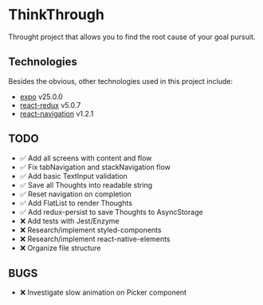 # ThinkThrough

Throught project that allows you to find the root cause of your goal pursuit.

## Technologies

Besides the obvious, other technologies used in this project include:

* [expo](https://github.com/expo/expo) v25.0.0
* [react-redux](https://github.com/reactjs/react-redux) v5.0.7
* [react-navigation](https://github.com/react-navigation/react-navigation) v1.2.1

## TODO

* :white_check_mark: Add all screens with content and flow
* :white_check_mark: Fix tabNavigation and stackNavigation flow
* :white_check_mark: Add basic TextInput validation
* :white_check_mark: Save all Thoughts into readable string
* :white_check_mark: Reset navigation on completion
* :white_check_mark: Add FlatList to render Thoughts
* :white_check_mark: Add redux-persist to save Thoughts to AsyncStorage
* :x: Add tests with Jest/Enzyme
* :x: Research/implement styled-components
* :x: Research/implement react-native-elements
* :x: Organize file structure

## BUGS

* :x: Investigate slow animation on Picker component
